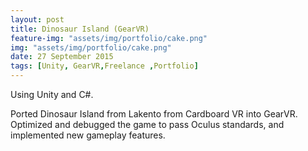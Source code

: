 ```yaml
---
layout: post
title: Dinosaur Island (GearVR)
feature-img: "assets/img/portfolio/cake.png"
img: "assets/img/portfolio/cake.png"
date: 27 September 2015
tags: [Unity, GearVR,Freelance ,Portfolio]
---
```


Using Unity and C#.

Ported Dinosaur Island from Lakento from Cardboard VR into GearVR. Optimized and debugged the game to pass Oculus standards, and implemented new gameplay features. 